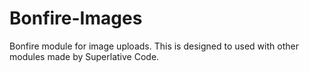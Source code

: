 Bonfire-Images
==============

Bonfire module for image uploads. This is designed to used with other modules made by Superlative Code.
